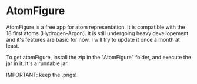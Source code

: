 # AtomFigure

AtomFigure is a free app for atom representation. It is compatible with the 18 first atoms (Hydrogen-Argon).
It is still undergoing heavy devellopement and it's features are basic for now. I will try to update it once a month at least.

To get atomFigure, install the zip in the "AtomFigure" folder, and execute the jar in it. It's a runnable jar

IMPORTANT: keep the .pngs!
